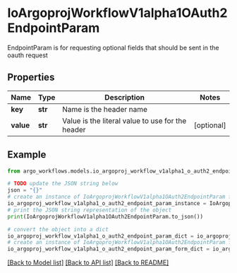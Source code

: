 # IoArgoprojWorkflowV1alpha1OAuth2EndpointParam

EndpointParam is for requesting optional fields that should be sent in the oauth request

## Properties

Name | Type | Description | Notes
------------ | ------------- | ------------- | -------------
**key** | **str** | Name is the header name | 
**value** | **str** | Value is the literal value to use for the header | [optional] 

## Example

```python
from argo_workflows.models.io_argoproj_workflow_v1alpha1_o_auth2_endpoint_param import IoArgoprojWorkflowV1alpha1OAuth2EndpointParam

# TODO update the JSON string below
json = "{}"
# create an instance of IoArgoprojWorkflowV1alpha1OAuth2EndpointParam from a JSON string
io_argoproj_workflow_v1alpha1_o_auth2_endpoint_param_instance = IoArgoprojWorkflowV1alpha1OAuth2EndpointParam.from_json(json)
# print the JSON string representation of the object
print(IoArgoprojWorkflowV1alpha1OAuth2EndpointParam.to_json())

# convert the object into a dict
io_argoproj_workflow_v1alpha1_o_auth2_endpoint_param_dict = io_argoproj_workflow_v1alpha1_o_auth2_endpoint_param_instance.to_dict()
# create an instance of IoArgoprojWorkflowV1alpha1OAuth2EndpointParam from a dict
io_argoproj_workflow_v1alpha1_o_auth2_endpoint_param_form_dict = io_argoproj_workflow_v1alpha1_o_auth2_endpoint_param.from_dict(io_argoproj_workflow_v1alpha1_o_auth2_endpoint_param_dict)
```
[[Back to Model list]](../README.md#documentation-for-models) [[Back to API list]](../README.md#documentation-for-api-endpoints) [[Back to README]](../README.md)


